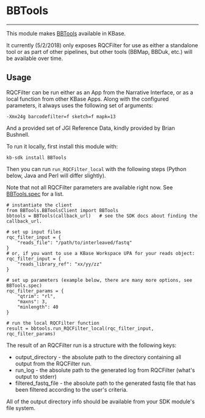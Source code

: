 
# BBTools
---

This module makes [BBTools](https://jgi.doe.gov/data-and-tools/bbtools/) available in KBase.  

It currently (5/2/2018) only exposes RQCFilter for use as either a standalone tool or as part of other pipelines, but other tools (BBMap, BBDuk, etc.) will be available over time.

## Usage
RQCFilter can be run either as an App from the Narrative Interface, or as a local function from other KBase Apps. Along with the configured parameters, it always uses the following set of arguments:
```
-Xmx24g barcodefilter=f sketch=f mapk=13
```
And a provided set of JGI Reference Data, kindly provided by Brian Bushnell.

To run it locally, first install this module with:
```
kb-sdk install BBTools
```
Then you can run `run_RQCFilter_local` with the following steps (Python below, Java and Perl will differ slightly).

Note that not all RQCFilter parameters are available right now. See [BBTools.spec](https://github.com/briehl/BBTools/blob/master/BBTools.spec#L12-L68) for a list.

```
# instantiate the client
from BBTools.BBToolsClient import BBTools
bbtools = BBTools(callback_url)   # see the SDK docs about finding the callback_url.

# set up input files
rqc_filter_input = {
    "reads_file": "/path/to/interleaved/fastq"
}
# or, if you want to use a KBase Workspace UPA for your reads object:
rqc_filter_input = {
    "reads_library_ref": "xx/yy/zz"
}

# set up parameters (example below, there are many more options, see BBTools.spec)
rqc_filter_params = {
    "qtrim": "rl",
    "maxns": 3,
    "minlength": 40
}

# run the local RQCFilter function
result = bbtools.run_RQCFilter_local(rqc_filter_input, rqc_filter_params)
```

The result of an RQCFilter run is a structure with the following keys:
* output_directory - the absolute path to the directory containing all output from the RQCFilter run.
* run_log - the absolute path to the generated log from RQCFilter (what's output to stderr)
* filtered_fastq_file - the absolute path to the generated fastq file that has been filtered according to the user's criteria.

All of the output directory info should be available from your SDK module's file system.
